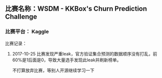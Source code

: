 ## 比赛名称：WSDM - KKBox's Churn Prediction Challenge

### 比赛平台： Kaggle

比赛记录：

1. 2017-10-25 比赛发现严重leak，官方验证集合预测的数据顺序没有打乱，前60%是1后面是0，导致大量选手发现此leak并刷新榜单。

   不打算放弃比赛，等别人开源继续学习一下

   ​